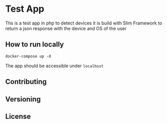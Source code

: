 # Test App

Ths is a test app in php to detect devices
it is build with Slim Framework to return a json response with the device and OS of the user

## How to run locally

`docker-compose up -d`

The app should be accessible under `localhost`

## Contributing

## Versioning

## License
